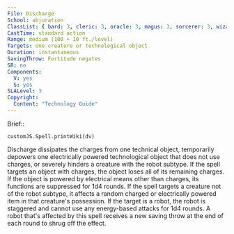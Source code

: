 ```yaml
---
File: Discharge
School: abjuration
ClassList: { bard: 3, cleric: 3, oracle: 3, magus: 3, sorcerer: 3, wizard: 3, witch: 3 }
CastTime: standard action
Range: medium (100 + 10 ft./level)
Targets: one creature or technological object
Duration: instantaneous
SavingThrow: Fortitude negates
SR: no
Components:
  V: yes
  S: yes
SLALevel: 3
Copyright:
  Content: "Technology Guide"
---
```

Brief:: 

```dataviewjs
customJS.Spell.printWiki(dv)
```

Discharge dissipates the charges from one technical object, temporarily depowers one electrically powered technological object that does not use charges, or severely hinders a creature with the robot subtype. If the spell targets an object with charges, the object loses all of its remaining charges. If the object is powered by electrical means other than charges, its functions are suppressed for 1d4 rounds. If the spell targets a creature not of the robot subtype, it affects a random charged or electrically powered item in that creature's possession. If the target is a robot, the robot is staggered and cannot use any energy-based attacks for 1d4 rounds. A robot that's affected by this spell receives a new saving throw at the end of each round to shrug off the effect.
